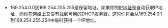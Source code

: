 - 169.254.0.0到169.254.255.255是保留地址。如果你的[IP地址](https://baike.baidu.com/item/IP%E5%9C%B0%E5%9D%80)是自动获取IP地址，而你在网络上又没有找到可用的DHCP服务器，这时你将会从169.254.0.1到169.254.255.254中临时获得一个IP地址。